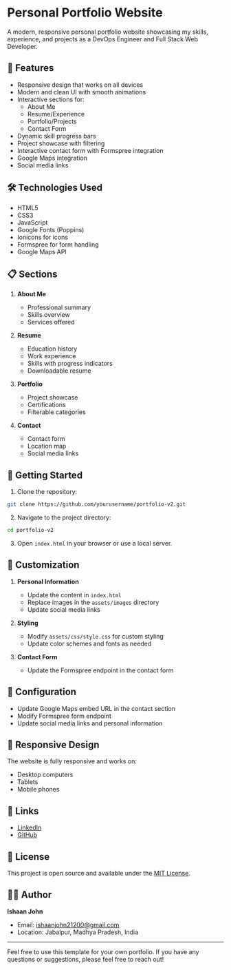 # Personal Portfolio Website

A modern, responsive personal portfolio website showcasing my skills, experience, and projects as a DevOps Engineer and Full Stack Web Developer.

## 🚀 Features

- Responsive design that works on all devices
- Modern and clean UI with smooth animations
- Interactive sections for:
  - About Me
  - Resume/Experience
  - Portfolio/Projects
  - Contact Form
- Dynamic skill progress bars
- Project showcase with filtering
- Interactive contact form with Formspree integration
- Google Maps integration
- Social media links

## 🛠️ Technologies Used

- HTML5
- CSS3
- JavaScript
- Google Fonts (Poppins)
- Ionicons for icons
- Formspree for form handling
- Google Maps API

## 📋 Sections

1. **About Me**
   - Professional summary
   - Skills overview
   - Services offered

2. **Resume**
   - Education history
   - Work experience
   - Skills with progress indicators
   - Downloadable resume

3. **Portfolio**
   - Project showcase
   - Certifications
   - Filterable categories

4. **Contact**
   - Contact form
   - Location map
   - Social media links

## 🚀 Getting Started

1. Clone the repository:
```bash
git clone https://github.com/yourusername/portfolio-v2.git
```

2. Navigate to the project directory:
```bash
cd portfolio-v2
```

3. Open `index.html` in your browser or use a local server.

## 📝 Customization

1. **Personal Information**
   - Update the content in `index.html`
   - Replace images in the `assets/images` directory
   - Update social media links

2. **Styling**
   - Modify `assets/css/style.css` for custom styling
   - Update color schemes and fonts as needed

3. **Contact Form**
   - Update the Formspree endpoint in the contact form

## 🔧 Configuration

- Update Google Maps embed URL in the contact section
- Modify Formspree form endpoint
- Update social media links and personal information

## 📱 Responsive Design

The website is fully responsive and works on:
- Desktop computers
- Tablets
- Mobile phones

## 🔗 Links

- [LinkedIn](https://www.linkedin.com/in/ishaan-john-2325601b6/)
- [GitHub](https://github.com/arther07)

## 📄 License

This project is open source and available under the [MIT License](LICENSE).

## 👨‍💻 Author

**Ishaan John**
- Email: ishaanjohn21200@gmail.com
- Location: Jabalpur, Madhya Pradesh, India

---

Feel free to use this template for your own portfolio. If you have any questions or suggestions, please feel free to reach out! 
